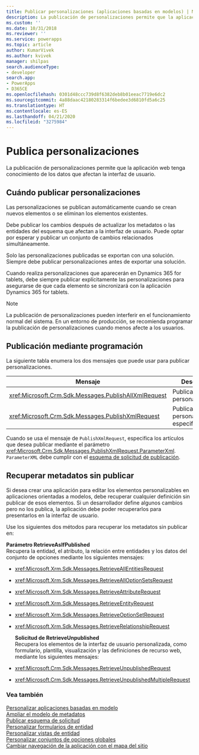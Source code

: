 ```yaml
---
title: Publicar personalizaciones (aplicaciones basadas en modelos) | Microsoft Docs
description: La publicación de personalizaciones permite que la aplicación web tenga conocimiento de los datos que afectan la interfaz de usuario.
ms.custom: ''
ms.date: 10/31/2018
ms.reviewer: ''
ms.service: powerapps
ms.topic: article
author: KumarVivek
ms.author: kvivek
manager: shilpas
search.audienceType:
- developer
search.app:
- PowerApps
- D365CE
ms.openlocfilehash: 0301d48ccc739d8f6382deb8b01eeac7719e6dc2
ms.sourcegitcommit: 4a88daac42180283314f6bedee3d6810fd5a6c25
ms.translationtype: HT
ms.contentlocale: es-ES
ms.lasthandoff: 04/21/2020
ms.locfileid: "3275984"
---
```

# <a name="publish-customizations"></a>Publica personalizaciones

<!-- https://docs.microsoft.com/dynamics365/customer-engagement/developer/customize-dev/publish-customizations -->

La publicación de personalizaciones permite que la aplicación web tenga conocimiento de los datos que afectan la interfaz de usuario.  
  
<a name="BKMK_WhenToPublishCustomizations"></a>   
## <a name="when-to-publish-customizations"></a>Cuándo publicar personalizaciones  
 Las personalizaciones se publican automáticamente cuando se crean nuevos elementos o se eliminan los elementos existentes.  
  
 Debe publicar los cambios después de actualizar los metadatos o las entidades del esquema que afectan a la interfaz de usuario. Puede optar por esperar y publicar un conjunto de cambios relacionados simultáneamente.  
  
 Solo las personalizaciones publicadas se exportan con una solución. Siempre debe publicar personalizaciones antes de exportar una solución.  
  
 Cuando realiza personalizaciones que aparecerán en Dynamics 365 for tablets, debe siempre publicar explícitamente las personalizaciones para asegurarse de que cada elemento se sincronizará con la aplicación Dynamics 365 for tablets.  
  
> [!NOTE]
>  La publicación de personalizaciones pueden interferir en el funcionamiento normal del sistema. En un entorno de producción, se recomienda programar la publicación de personalizaciones cuando menos afecte a los usuarios.  
  
## <a name="publishing-programmatically"></a>Publicación mediante programación  
 La siguiente tabla enumera los dos mensajes que puede usar para publicar personalizaciones.  
  
|Mensaje|Descripción|  
|-------------|-----------------|  
|<xref:Microsoft.Crm.Sdk.Messages.PublishAllXmlRequest>|Publicar todas las personalizaciones.|  
|<xref:Microsoft.Crm.Sdk.Messages.PublishXmlRequest>|Publica las personalizaciones especificadas.|  
  
 Cuando se usa el mensaje de `PublishXmlRequest`, especifica los artículos que desea publicar mediante el parámetro <xref:Microsoft.Crm.Sdk.Messages.PublishXmlRequest.ParameterXml>. `ParameterXML` debe cumplir con el [esquema de solicitud de publicación](publish-request-schema.md).  
  
<a name="BKMK_RetrieveUnpublishedMetadata"></a>   
## <a name="retrieving-unpublished-metadata"></a>Recuperar metadatos sin publicar  
 Si desea crear una aplicación para editar los elementos personalizables en aplicaciones orientadas a modelos, debe recuperar cualquier definición sin publicar de esos elementos. Si un desarrollador define algunos cambios pero no los publica, la aplicación debe poder recuperarlos para presentarlos en la interfaz de usuario. 
  
 Use los siguientes dos métodos para recuperar los metadatos sin publicar en:  
  
 **Parámetro RetrieveAsIfPublished**  
 Recupera la entidad, el atributo, la relación entre entidades y los datos del conjunto de opciones mediante los siguientes mensajes:  
  
- <xref:Microsoft.Xrm.Sdk.Messages.RetrieveAllEntitiesRequest>  
  
- <xref:Microsoft.Xrm.Sdk.Messages.RetrieveAllOptionSetsRequest>  
  
- <xref:Microsoft.Xrm.Sdk.Messages.RetrieveAttributeRequest>  
  
- <xref:Microsoft.Xrm.Sdk.Messages.RetrieveEntityRequest>  
  
- <xref:Microsoft.Xrm.Sdk.Messages.RetrieveOptionSetRequest>  
  
- <xref:Microsoft.Xrm.Sdk.Messages.RetrieveRelationshipRequest>  
  
  **Solicitud de RetrieveUnpublished**  
  Recupera los elementos de la interfaz de usuario personalizada, como formulario, plantilla, visualización y las definiciones de recurso web, mediante los siguientes mensajes:  
  
- <xref:Microsoft.Crm.Sdk.Messages.RetrieveUnpublishedRequest>  
  
- <xref:Microsoft.Crm.Sdk.Messages.RetrieveUnpublishedMultipleRequest>  
  
### <a name="see-also"></a>Vea también  

 [Personalizar aplicaciones basadas en modelo](/dynamics365/customer-engagement/developer/customize-dev/customize-applications)<br/>
 [Ampliar el modelo de metadatos](/dynamics365/customer-engagement/developer/org-service/use-organization-service-metadata)<br/>
 [Publicar esquema de solicitud](publish-request-schema.md)<br/>
 [Personalizar formularios de entidad](customize-entity-forms.md)<br/>
 [Personalizar vistas de entidad](customize-entity-views.md)<br/>
 [Personalizar conjuntos de opciones globales](/dynamics365/customer-engagement/developer/org-service/customize-global-option-sets)<br/>
 [Cambiar navegación de la aplicación con el mapa del sitio](/dynamics365/customer-engagement/developer/customize-dev/change-application-navigation-using-sitemap)

